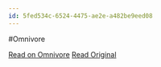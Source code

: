 ```yaml
---
id: 5fed534c-6524-4475-ae2e-a482be9eed08
---
```


#Omnivore

[Read on Omnivore](https://omnivore.app/me/minima-typography-randomizer-18d532dce2f)
[Read Original](https://simonkjohnston.life/code/2019/12/20/Minima-Typography.html)

